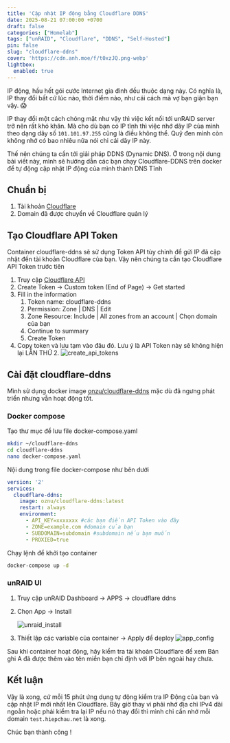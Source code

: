 ```yaml
---
title: 'Cập nhật IP động bằng Cloudflare DDNS'
date: 2025-08-21 07:00:00 +0700
draft: false
categories: ["Homelab"]
tags: ["unRAID", "Cloudflare", "DDNS", "Self-Hosted"]
pin: false
slug: "cloudflare-ddns"
cover: 'https://cdn.anh.moe/f/t0xzJQ.png-webp'
lightbox:
  enabled: true
---
```


IP động, hầu hết gói cước Internet gia đình đều thuộc dạng này. Có nghĩa là, IP thay đổi bất cứ lúc nào, thời điểm nào, như cái cách mà vợ bạn giận bạn vậy. 😱

IP thay đổi một cách chóng mặt như vậy thì việc kết nối tới unRAID server trở nên rất khó khăn. Mà cho dù bạn có IP tĩnh thì việc nhớ dãy IP của mình theo dạng dãy số `101.101.97.255` cũng là điều không thể. Quỹ đen mình còn không nhớ có bao nhiêu nữa nói chi cái dãy IP này. 

Thế nên chúng ta cần tới giải pháp DDNS (Dynamic DNS). Ở trong nội dung bài viết này, mình sẽ hướng dẫn các bạn chạy Cloudflare-DDNS trên docker để tự động cập nhật IP động của mình thành DNS Tĩnh 

## Chuẩn bị
1. Tài khoản [Cloudflare](https://cloudflare.com)
2. Domain đã được chuyển về Cloudflare quản lý

## Tạo Cloudflare API Token
Container cloudflare-ddns sẽ sử dụng Token API tùy chỉnh để gửi IP đã cập nhật đến tài khoản Cloudflare của bạn. Vậy nên chúng ta cần tạo Cloudflare API Token trước tiên
1. Truy cập [Cloudflare API](https://dash.cloudflare.com/profile/api-tokens)
2. Create Token → Custom token (End of Page) → Get started
3. Fill in the information
    1. Token name: cloudflare-ddns 
    2. Permission: Zone | DNS | Edit
    3. Zone Resource: Include | All zones from an account | Chọn domain của bạn
    4. Continue to summary
    5. Create Token
4. Copy token và lưu tạm vào đâu đó. Lưu ý là API Token này sẽ không hiện lại LẦN THỨ 2.
    ![create_api_tokens](https://cdn.anh.moe/f/Zt3L2X.jpg-webp)

## Cài đặt cloudflare-ddns
Mình sử dụng docker image [onzu/cloudflare-ddns](https://github.com/oznu/docker-cloudflare-ddns) mặc dù đã ngưng phát triển nhưng vẫn hoạt động tốt. 

### Docker compose
Tạo thư mục để lưu file docker-compose.yaml
```bash
mkdir ~/cloudflare-ddns
cd cloudflare-ddns
nano docker-compose.yaml
```

Nội dung trong file docker-compose như bên dưới
```yaml {filename="docker-compose.yaml"}
version: '2'
services:
  cloudflare-ddns:
    image: oznu/cloudflare-ddns:latest
    restart: always
    environment:
      - API_KEY=xxxxxxx #các bạn điền API Token vào đây
      - ZONE=example.com #domain của bạn
      - SUBDOMAIN=subdomain #subdomain nếu bạn muốn 
      - PROXIED=true
```

Chạy lệnh để khởi tạo container 

```bash
docker-compose up -d
```

### unRAID UI
1. Truy cập unRAID Dashboard → APPS → cloudflare ddns
2. Chọn App → Install

    ![unraid_install](https://cdn.anh.moe/f/Y7uxpl.jpg-webp)

3. Thiết lập các variable của container → Apply để deploy
![app_config](https://cdn.anh.moe/f/XFxILZo.jpg-webp)

Sau khi container hoạt động, hãy kiểm tra tài khoản Cloudflare để xem Bản ghi A đã được thêm vào tên miền bạn chỉ định với IP bên ngoài hay chưa.

## Kết luận
Vậy là xong, cứ mỗi 15 phút ứng dụng tự động kiểm tra IP Động của bạn và cập nhật IP mới nhất lên Cloudflare. Bây giờ thay vì phải nhớ địa chỉ IPv4 dài ngoằn hoặc phải kiểm tra lại IP nếu nó thay đổi thì mình chỉ cần nhớ mỗi domain `test.hiepchau.net` là xong. 

Chúc bạn thành công ! 

